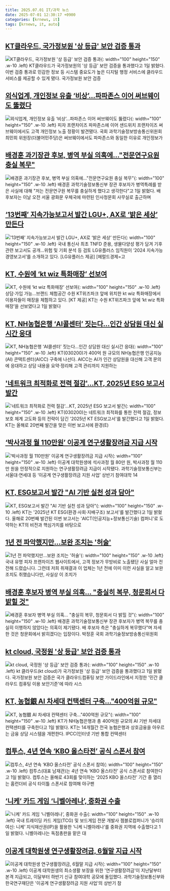 ```yaml
---
title: 2025.07.01 IT/과학 뉴스
date: 2025-07-01 12:30:17 +0900
categories: [krnews, it]
tags: [krnews, it, auto]
---
```

## [KT클라우드, 국가정보원 '상 등급' 보안 검증 통과](https://n.news.naver.com/mnews/article/001/0015479895)

![KT클라우드, 국가정보원 '상 등급' 보안 검증 통과](https://mimgnews.pstatic.net/image/origin/001/2025/07/01/15479895.jpg?type=nf220_150){: width="100" height="150" .w-10 .left}
KT클라우드가 국가정보원의 '상 등급' 보안 검증을 통과했다고 1일 밝혔다. 이번 검증 통과로 민감한 정보 등 시스템 중요도가 높은 디지털 행정 서비스에 클라우드 서비스를 제공할 수 있게 됐다. 국가정보원 보안 검증

## [외식업계, 개인정보 유출 ‘비상’...파파존스 이어 써브웨이도 뚫렸다](https://n.news.naver.com/mnews/article/014/0005370429)

![외식업계, 개인정보 유출 ‘비상’...파파존스 이어 써브웨이도 뚫렸다](https://mimgnews.pstatic.net/image/origin/014/2025/06/30/5370429.jpg?type=nf220_150){: width="100" height="150" .w-10 .left}
피자 프랜차이즈 파파존스에 이어 샌드위치 프랜차이즈 써브웨이에서도 고객 개인정보 노출 정황이 발견됐다. 국회 과학기술정보방송통신위원회 최민희 위원장(더불어민주당)은 써브웨이에서도 파파존스와 동일한 이유로 개인정보가

## [배경훈 과기장관 후보, 병역 부실 의혹에…"전문연구요원 충실 복무"](https://n.news.naver.com/mnews/article/003/0013334870)

![배경훈 과기장관 후보, 병역 부실 의혹에…"전문연구요원 충실 복무"](https://mimgnews.pstatic.net/image/origin/003/2025/07/01/13334870.jpg?type=nf220_150){: width="100" height="150" .w-10 .left}
배경훈 과학기술정보통신부 장관 후보자가 병역특례를 받은 사실에 대해 "저는 전문연구원 복무를 충실하게 했다고 생각한다"고 1일 밝혔다. 배 후보자는 이날 오전 서울 광화문 우체국에 마련된 인사청문회 사무실로 출근하며

## [‘13번째’ 지속가능보고서 발간 LGU+, AX로 ‘밝은 세상’ 만든다](https://n.news.naver.com/mnews/article/016/0002492748)

![‘13번째’ 지속가능보고서 발간 LGU+, AX로 ‘밝은 세상’ 만든다](https://mimgnews.pstatic.net/image/origin/016/2025/07/01/2492748.jpg?type=nf220_150){: width="100" height="150" .w-10 .left}
국내 통신사 최초 TNFD 준용, 생물다양성 평가 담겨 기후 관련 보고서도 공개…위험 및 기회 분석 등 검토 LG유플러스 임직원이 ‘2024 지속가능경영보고서’를 소개하고 있다. [LG유플러스 제공] [헤럴드경제=고

## [KT, 수원에 ‘kt wiz 특화매장’ 선보여](https://n.news.naver.com/mnews/article/016/0002493066)

![KT, 수원에 ‘kt wiz 특화매장’ 선보여](https://mimgnews.pstatic.net/image/origin/016/2025/07/01/2493066.jpg?type=nf220_150){: width="100" height="150" .w-10 .left}
상담·가입 가능…브랜드 체험공간 수원 KT위즈파크 앞에 위치한 kt wiz 특화매장에서 이용자들이 매장을 체험하고 있다. [KT 제공] KT는 수원 KT위즈파크 앞에 ‘kt wiz 특화매장’을 선보였다고 1일 밝혔다

## [KT, NH농협은행 ‘AI콜센터’ 짓는다…인간 상담원 대신 실시간 응대](https://n.news.naver.com/mnews/article/011/0004503449)

![KT, NH농협은행 ‘AI콜센터’ 짓는다…인간 상담원 대신 실시간 응대](https://mimgnews.pstatic.net/image/origin/011/2025/07/01/4503449.jpg?type=nf220_150){: width="100" height="150" .w-10 .left}
KT(030200)가 400억 원 규모의 NH농협은행 인공지능(AI) 콘택트센터(AICC) 구축에 나선다. AICC는 AI가 인간 상담원을 대신해 고객 문의에 응대하고 상담 내용을 요약·정리해 고객 관리까지 지원하는

## ['네트워크 최적화로 전력 절감'…KT, 2025년 ESG 보고서 발간](https://n.news.naver.com/mnews/article/421/0008342336)

!['네트워크 최적화로 전력 절감'…KT, 2025년 ESG 보고서 발간](https://mimgnews.pstatic.net/image/origin/421/2025/07/01/8342336.jpg?type=nf220_150){: width="100" height="150" .w-10 .left}
KT(030200)는 네트워크 최적화를 통한 전력 절감, 정보보호 체계 고도화 등의 전략이 담긴 '2025년 KT ESG보고서'를 발간했다고 1일 밝혔다. KT는 올해로 20번째 발간을 맞은 이번 보고서에 환경(E)

## [‘박사과정 월 110만원’ 이공계 연구생활장려금 지급 시작](https://n.news.naver.com/mnews/article/011/0004503473)

![‘박사과정 월 110만원’ 이공계 연구생활장려금 지급 시작](https://mimgnews.pstatic.net/image/origin/011/2025/07/01/4503473.jpg?type=nf220_150){: width="100" height="150" .w-10 .left}
이공계 대학원생에 석사과정 월 80만 원, 박사과정 월 110만 원을 안정적으로 지원하는 연구생활장려금 지급이 시작됐다. 과학기술정보통신부는 서울대·연세대 등 ‘이공계 연구생활장려금 지원 사업’ 상반기 참여대학 14

## [KT, ESG보고서 발간 "AI 기반 실천 성과 담아"](https://n.news.naver.com/mnews/article/008/0005215059)

![KT, ESG보고서 발간 "AI 기반 실천 성과 담아"](https://mimgnews.pstatic.net/image/origin/008/2025/07/01/5215059.jpg?type=nf220_150){: width="100" height="150" .w-10 .left}
KT는 '2025년 KT ESG(환경·사회·지배구조) 보고서'를 발간했다고 1일 밝혔다. 올해로 20번째 발간된 이번 보고서는 'AICT(인공지능+정보통신기술) 컴퍼니'로 도약하는 KT의 비전과 핵심가치를 바탕으로

## [1년 전 파악했지만…보완 조치는 '허술'](https://n.news.naver.com/mnews/article/055/0001271113)

![1년 전 파악했지만…보완 조치는 '허술'](https://mimgnews.pstatic.net/image/origin/055/2025/07/01/1271113.jpg?type=nf220_150){: width="100" height="150" .w-10 .left}
국내 유명 피자 프랜차이즈 웹사이트에서, 고객 정보가 무방비로 노출됐단 사실 얼마 전 전해 드렸습니다. 그런데 저희 취재결과 이 업체는 1년 전에 이미 이런 사실을 알고 보완 조치도 취했습니다만, 사실상 이 조치가

## [배경훈 후보자 병역 부실 의혹... "충실히 복무, 청문회서 다 밝힐 것"](https://n.news.naver.com/mnews/article/008/0005215047)

![배경훈 후보자 병역 부실 의혹... "충실히 복무, 청문회서 다 밝힐 것"](https://mimgnews.pstatic.net/image/origin/008/2025/07/01/5215047.jpg?type=nf220_150){: width="100" height="150" .w-10 .left}
배경훈 과학기술정보통신부 장관 후보자가 병역 복무를 충실히 이행하지 않았다는 의혹이 제기됐다. 배 후보자 측은 "충실하게 복무했다"며 자세한 것은 청문회에서 밝히겠다는 입장이다. 박정훈 국회 과학기술정보방송통신위원회

## [kt cloud, 국정원 '상 등급' 보안 검증 통과](https://n.news.naver.com/mnews/article/421/0008342437)

![kt cloud, 국정원 '상 등급' 보안 검증 통과](https://mimgnews.pstatic.net/image/origin/421/2025/07/01/8342437.jpg?type=nf220_150){: width="100" height="150" .w-10 .left}
kt 클라우드(kt cloud)가 국가정보원 '상 등급' 보안 검증을 통과했다고 1일 밝혔다. 국가정보원 보안 검증은 국가 클라우드컴퓨팅 보안 가이드라인에서 지정한 '민간 클라우드 컴퓨팅 이용 보안기준'에 따라 시스

## [KT, 농협銀 AI 차세대 컨택센터 구축…"400억원 규모"](https://n.news.naver.com/mnews/article/008/0005215046)

![KT, 농협銀 AI 차세대 컨택센터 구축…"400억원 규모"](https://mimgnews.pstatic.net/image/origin/008/2025/07/01/5215046.jpg?type=nf220_150){: width="100" height="150" .w-10 .left}
KT가 NH농협은행과 총 400억원 규모의 AI 기반 차세대 컨택센터를 구축한다고 1일 밝혔다. KT는 14개월간 전국 농협은행과 상호금융을 아우르는 금융 상담 시스템을 개편한다. IPCC(인터넷 기반 통합 컨택센터

## [컴투스, 4년 연속 ‘KBO 올스타전’ 공식 스폰서 참여](https://n.news.naver.com/mnews/article/009/0005517429)

![컴투스, 4년 연속 ‘KBO 올스타전’ 공식 스폰서 참여](https://mimgnews.pstatic.net/image/origin/009/2025/07/01/5517429.jpg?type=nf220_150){: width="100" height="150" .w-10 .left}
컴투스(대표 남재관)는 4년 연속 ‘KBO 올스타전’ 공식 스폰서로 참여한다고 1일 밝혔다. 컴투스는 올해로 43회를 맞이하는 ‘2025 KBO 올스타전’ 기간 중 열리는 홈런더비 공식 타이틀 스폰서로 참여해 야구팬

## [‘니케’ 카드 게임 ‘니벨아레나’, 중화권 수출](https://n.news.naver.com/mnews/article/005/0001786740)

![‘니케’ 카드 게임 ‘니벨아레나’, 중화권 수출](https://mimgnews.pstatic.net/image/origin/005/2025/07/01/1786740.jpg?type=nf220_150){: width="100" height="150" .w-10 .left}
국내 트레이딩 카드 게임(TCG) 및 보드게임 전문 개발사 젬블로컴퍼니가 ‘승리의 여신: 니케’ 지식재산권(IP)을 활용한 ‘니케 니벨아레나’를 중화권 지역에 수출했다고 1일 밝혔다. 니벨아레나는 독점총판을 맡은 대

## [이공계 대학원생 연구생활장려금, 6월말 지급 시작](https://n.news.naver.com/mnews/article/277/0005615685)

![이공계 대학원생 연구생활장려금, 6월말 지급 시작](https://mimgnews.pstatic.net/image/origin/277/2025/07/01/5615685.jpg?type=nf220_150){: width="100" height="150" .w-10 .left}
이공계 대학원생의 최소생활 보장을 위한 '연구생활장려금'이 지난달부터 본격 지급되고, 이달부터 하반기 신규 참여대학 공모에 돌입했다. 과학기술정보통신부와 한국연구재단은 '이공계 연구생활장려금 지원 사업'의 상반기 참

